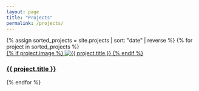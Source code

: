 ```yaml
---
layout: page
title: "Projects"
permalink: /projects/
---
```


<div class="projects-container">
  {% assign sorted_projects = site.projects | sort: "date" | reverse %}
  {% for project in sorted_projects %}
    <div class="project-card">
      <a href="{{ project.url | relative_url }}">
        {% if project.image %}
          <img src="{{ project.image | relative_url }}" alt="{{ project.title }}">
        {% endif %}
        <h3>{{ project.title }}</h3>
      </a>
    </div>
  {% endfor %}
</div>
